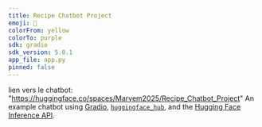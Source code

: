 ```yaml
---
title: Recipe Chatbot Project
emoji: 💬
colorFrom: yellow
colorTo: purple
sdk: gradio
sdk_version: 5.0.1
app_file: app.py
pinned: false
---
```

lien vers le chatbot: "https://huggingface.co/spaces/Maryem2025/Recipe_Chatbot_Project"
An example chatbot using [Gradio](https://gradio.app), [`huggingface_hub`](https://huggingface.co/docs/huggingface_hub/v0.22.2/en/index), and the [Hugging Face Inference API](https://huggingface.co/docs/api-inference/index).
